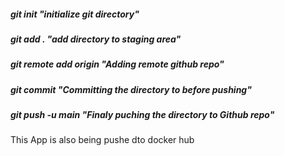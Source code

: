##### git init  "initialize git directory"
##### git add . "add directory to staging area"
##### git remote add origin  "Adding remote github repo"
##### git commit  "Committing the directory to before pushing"
##### git push -u main  "Finaly puching the directory to Github repo"
<p> This App is also being pushe dto docker hub</p>